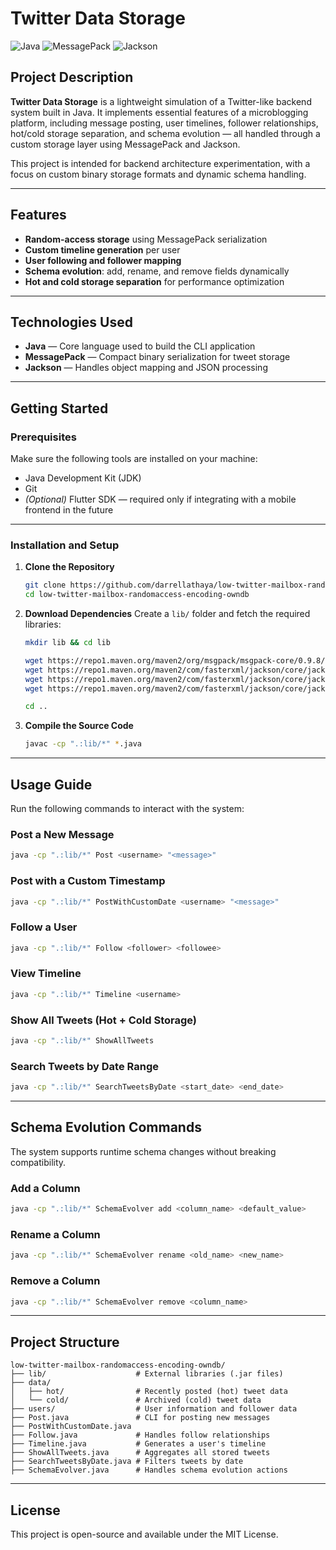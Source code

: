 # Twitter Data Storage

![Java](https://img.shields.io/badge/Java-ED8B00?style=for-the-badge&logo=openjdk&logoColor=white)
![MessagePack](https://img.shields.io/badge/MessagePack-8B4513?style=for-the-badge)
![Jackson](https://img.shields.io/badge/Jackson-3E7EBF?style=for-the-badge)

## Project Description

**Twitter Data Storage** is a lightweight simulation of a Twitter-like backend system built in Java. It implements essential features of a microblogging platform, including message posting, user timelines, follower relationships, hot/cold storage separation, and schema evolution — all handled through a custom storage layer using MessagePack and Jackson.

This project is intended for backend architecture experimentation, with a focus on custom binary storage formats and dynamic schema handling.

---

## Features

- **Random-access storage** using MessagePack serialization  
- **Custom timeline generation** per user  
- **User following and follower mapping**  
- **Schema evolution**: add, rename, and remove fields dynamically  
- **Hot and cold storage separation** for performance optimization  

---

## Technologies Used

- **Java** — Core language used to build the CLI application  
- **MessagePack** — Compact binary serialization for tweet storage  
- **Jackson** — Handles object mapping and JSON processing  

---

## Getting Started

### Prerequisites

Make sure the following tools are installed on your machine:

- Java Development Kit (JDK)
- Git
- *(Optional)* Flutter SDK — required only if integrating with a mobile frontend in the future

---

### Installation and Setup

1. **Clone the Repository**
   ```bash
   git clone https://github.com/darrellathaya/low-twitter-mailbox-randomaccess-encoding-owndb.git
   cd low-twitter-mailbox-randomaccess-encoding-owndb
   ```

2. **Download Dependencies**
   Create a `lib/` folder and fetch the required libraries:
   ```bash
   mkdir lib && cd lib

   wget https://repo1.maven.org/maven2/org/msgpack/msgpack-core/0.9.8/msgpack-core-0.9.8.jar
   wget https://repo1.maven.org/maven2/com/fasterxml/jackson/core/jackson-databind/2.15.3/jackson-databind-2.15.3.jar
   wget https://repo1.maven.org/maven2/com/fasterxml/jackson/core/jackson-core/2.15.3/jackson-core-2.15.3.jar
   wget https://repo1.maven.org/maven2/com/fasterxml/jackson/core/jackson-annotations/2.15.3/jackson-annotations-2.15.3.jar

   cd ..
   ```

3. **Compile the Source Code**
   ```bash
   javac -cp ".:lib/*" *.java
   ```

---

## Usage Guide

Run the following commands to interact with the system:

### Post a New Message
```bash
java -cp ".:lib/*" Post <username> "<message>"
```

### Post with a Custom Timestamp
```bash
java -cp ".:lib/*" PostWithCustomDate <username> "<message>"
```

### Follow a User
```bash
java -cp ".:lib/*" Follow <follower> <followee>
```

### View Timeline
```bash
java -cp ".:lib/*" Timeline <username>
```

### Show All Tweets (Hot + Cold Storage)
```bash
java -cp ".:lib/*" ShowAllTweets
```

### Search Tweets by Date Range
```bash
java -cp ".:lib/*" SearchTweetsByDate <start_date> <end_date>
```

---

## Schema Evolution Commands

The system supports runtime schema changes without breaking compatibility.

### Add a Column
```bash
java -cp ".:lib/*" SchemaEvolver add <column_name> <default_value>
```

### Rename a Column
```bash
java -cp ".:lib/*" SchemaEvolver rename <old_name> <new_name>
```

### Remove a Column
```bash
java -cp ".:lib/*" SchemaEvolver remove <column_name>
```

---

## Project Structure

```
low-twitter-mailbox-randomaccess-encoding-owndb/
├── lib/                    # External libraries (.jar files)
├── data/
│   ├── hot/                # Recently posted (hot) tweet data
│   └── cold/               # Archived (cold) tweet data
├── users/                  # User information and follower data
├── Post.java               # CLI for posting new messages
├── PostWithCustomDate.java
├── Follow.java             # Handles follow relationships
├── Timeline.java           # Generates a user's timeline
├── ShowAllTweets.java      # Aggregates all stored tweets
├── SearchTweetsByDate.java # Filters tweets by date
├── SchemaEvolver.java      # Handles schema evolution actions
```

---

## License

This project is open-source and available under the MIT License.
